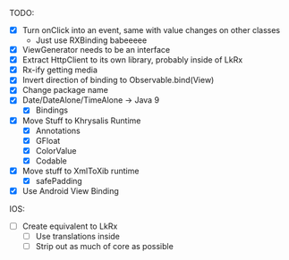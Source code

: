 TODO:

- [X] Turn onClick into an event, same with value changes on other classes
  - Just use RXBinding babeeeee
- [X] ViewGenerator needs to be an interface
- [X] Extract HttpClient to its own library, probably inside of LkRx
- [X] Rx-ify getting media
- [X] Invert direction of binding to Observable.bind(View)
- [X] Change package name
- [X] Date/DateAlone/TimeAlone -> Java 9
  - [X] Bindings
- [X] Move Stuff to Khrysalis Runtime
  - [X] Annotations
  - [X] GFloat
  - [X] ColorValue
  - [X] Codable
- [X] Move stuff to XmlToXib runtime
  - [X] safePadding
- [X] Use Android View Binding

IOS:

- [ ] Create equivalent to LkRx
  - [ ] Use translations inside
  - [ ] Strip out as much of core as possible